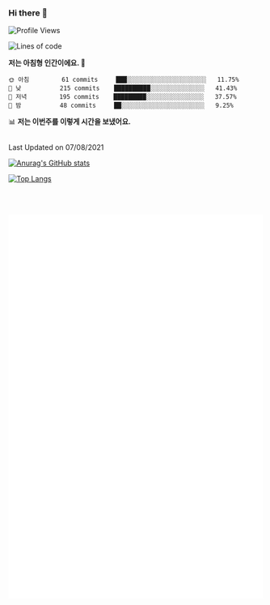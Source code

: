 ### Hi there 👋


<!--START_SECTION:waka-->
![Profile Views](http://img.shields.io/badge/Profile%20Views-366-blue)

![Lines of code](https://img.shields.io/badge/%EC%A0%80%EB%8A%94%20%EC%97%AC%ED%83%9C%EA%B9%8C%EC%A7%80%20-831379%20%EC%A4%84%EC%9D%98%20%EC%BD%94%EB%93%9C%EB%A5%BC%20%EC%9E%91%EC%84%B1%ED%96%88%EC%96%B4%EC%9A%94.-blue)

**저는 아침형 인간이에요. 🐤** 

```text
🌞 아침         61 commits     ███░░░░░░░░░░░░░░░░░░░░░░   11.75% 
🌆 낮　         215 commits    ██████████░░░░░░░░░░░░░░░   41.43% 
🌃 저녁         195 commits    █████████░░░░░░░░░░░░░░░░   37.57% 
🌙 밤　         48 commits     ██░░░░░░░░░░░░░░░░░░░░░░░   9.25%

```


📊 **저는 이번주를 이렇게 시간을 보냈어요.** 

```text
```


 Last Updated on 07/08/2021
<!--END_SECTION:waka-->

[![Anurag's GitHub stats](https://github-readme-stats.vercel.app/api?username=star6973&show_icons=true&theme=prussian)](https://github.com/star6973/github-readme-stats)

[![Top Langs](https://github-readme-stats.vercel.app/api/top-langs/?username=star6973&layout=compact&hide=jupyter%20notebook,html,css,scss&langs_count=4&theme=prussian)](https://github.com/star6973/github-readme-stats)

<br><br>

![Metrics](https://github.com/star6973/star6973/blob/main/github-metrics.svg)

